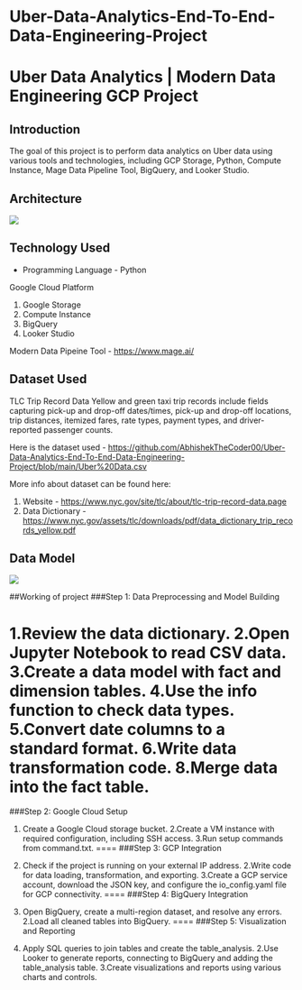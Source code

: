 # Uber-Data-Analytics-End-To-End-Data-Engineering-Project

# Uber Data Analytics | Modern Data Engineering GCP Project

## Introduction

The goal of this project is to perform data analytics on Uber data using various tools and technologies, including GCP Storage, Python, Compute Instance, Mage Data Pipeline Tool, BigQuery, and Looker Studio.

## Architecture 
<img src="architecture.jpg">

## Technology Used
- Programming Language - Python

Google Cloud Platform
1. Google Storage
2. Compute Instance 
3. BigQuery
4. Looker Studio

Modern Data Pipeine Tool - https://www.mage.ai/


## Dataset Used
TLC Trip Record Data
Yellow and green taxi trip records include fields capturing pick-up and drop-off dates/times, pick-up and drop-off locations, trip distances, itemized fares, rate types, payment types, and driver-reported passenger counts. 

Here is the dataset used - https://github.com/AbhishekTheCoder00/Uber-Data-Analytics-End-To-End-Data-Engineering-Project/blob/main/Uber%20Data.csv 

More info about dataset can be found here:
1. Website - https://www.nyc.gov/site/tlc/about/tlc-trip-record-data.page
2. Data Dictionary - https://www.nyc.gov/assets/tlc/downloads/pdf/data_dictionary_trip_records_yellow.pdf

## Data Model
<img src="data_model.jpeg">

##Working of project
###Step 1: Data Preprocessing and Model Building

1.Review the data dictionary.
2.Open Jupyter Notebook to read CSV data.
3.Create a data model with fact and dimension tables.
4.Use the info function to check data types.
5.Convert date columns to a standard format.
6.Write data transformation code.
8.Merge data into the fact table.
====
###Step 2: Google Cloud Setup

1. Create a Google Cloud storage bucket.
2.Create a VM instance with required configuration, including SSH access.
3.Run setup commands from command.txt.
====
###Step 3: GCP Integration

1. Check if the project is running on your external IP address.
2.Write code for data loading, transformation, and exporting.
3.Create a GCP service account, download the JSON key, and configure the io_config.yaml file for GCP connectivity.
====
###Step 4: BigQuery Integration

1. Open BigQuery, create a multi-region dataset, and resolve any errors.
2.Load all cleaned tables into BigQuery.
====
###Step 5: Visualization and Reporting

1. Apply SQL queries to join tables and create the table_analysis.
2.Use Looker to generate reports, connecting to BigQuery and adding the table_analysis table.
3.Create visualizations and reports using various charts and controls. 
